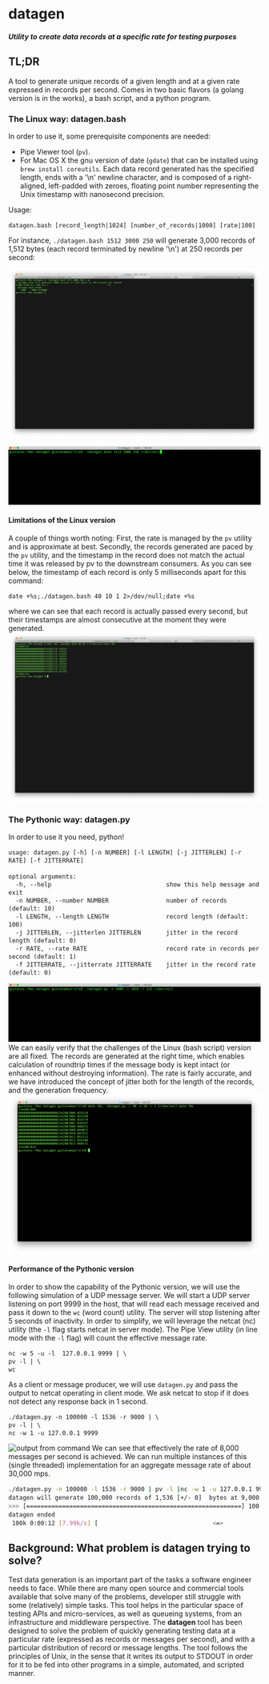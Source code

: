 # datagen
##### Utility to create data records at a specific rate for testing purposes
## TL;DR
A tool to generate unique records of a given length and at a given rate expressed in
records per second. Comes in two basic flavors (a golang version is in the works),
a bash script, and a python program.
### The Linux way: datagen.bash
In order to use it, some prerequisite components are needed:
- Pipe Viewer tool (`pv`).
- For Mac OS X the gnu version of date (`gdate`) that can be installed using `brew install coreutils`.
Each data record generated has the specified length, ends with a '\n' newline character, and is composed
of a right-aligned, left-padded with zeroes, floating point number representing the Unix timestamp with nanosecond precision.

Usage:
```
datagen.bash [record_length|1024] [number_of_records|1000] [rate|100]
```
For instance, `./datagen.bash 1512 3000 250` will generate 3,000 records of 1,512 bytes (each record terminated by newline '\n') at 250 records per second:

![output from command](/images/Screen_Shot_datagen.png)

![output from command](/images/ScreenMovie-bash.gif)

#### Limitations of the Linux version
A couple of things worth noting: First, the rate is managed by the `pv` utility and is approximate at best.
Secondly, the records generated are paced by the `pv` utility, and the timestamp in the record does not match
the actual time it was released by pv to the downstream consumers. As you can see below, the timestamp of each record is only 5 milliseconds apart for this command:
```
date +%s;./datagen.bash 40 10 1 2>/dev/null;date +%s
```
where we can see that each record is actually passed every second, but their timestamps are almost consecutive at the moment they were generated.
![output from command](/images/Screen_Shot_datagen_limitation.png)

### The Pythonic way: datagen.py
In order to use it you need, python!
```
usage: datagen.py [-h] [-n NUMBER] [-l LENGTH] [-j JITTERLEN] [-r RATE] [-f JITTERRATE]

optional arguments:
  -h, --help                                show this help message and exit
  -n NUMBER, --number NUMBER                number of records (default: 10)
  -l LENGTH, --length LENGTH                record length (default: 100)
  -j JITTERLEN, --jitterlen JITTERLEN       jitter in the record length (default: 0)
  -r RATE, --rate RATE                      record rate in records per second (default: 1)
  -f JITTERRATE, --jitterrate JITTERRATE    jitter in the record rate (default: 0)
```

![output from command](/images/ScreenMovie-python.gif)
We can easily verify that the challenges of the Linux (bash script) version are all fixed.
The records are generated at the right time, which enables calculation of roundtrip times if the message body is kept intact
(or enhanced without destroying information). The rate is fairly accurate, and we have introduced the concept of jitter
both for the length of the records, and the generation frequency.
![output from command](/images/Screen_Shot_python.png)

#### Performance of the Pythonic version
In order to show the capability of the Pythonic version, we will use the following simulation of a UDP message server.
We will start a UDP server listening on port 9999 in the host, that will read each message received and pass it down to the `wc` (word count) utility. The server will stop listening after 5 seconds of inactivity.
In order to simplify, we will leverage the netcat (nc) utility (the `-l` flag starts netcat in server mode). The Pipe View utility (in line mode with the `-l` flag) will count the effective message rate.
```
nc -w 5 -u -l  127.0.0.1 9999 | \
pv -l | \
wc
```
As a client or message producer, we will use `datagen.py` and pass the output to netcat operating in client mode. We ask netcat to stop if it does not detect any response back in 1 second.
```
./datagen.py -n 100000 -l 1536 -r 9000 | \
pv -l | \
nc -w 1 -u 127.0.0.1 9999
```
![output from command](/images/ScreenMovie-performance.gif)
We can see that effectively the rate of 8,000 messages per second is achieved. We can run multiple instances of this (single threaded) implementation for an aggregate message rate of about 30,000 mps.
```bash
./datagen.py -n 100000 -l 1536 -r 9000 | pv -l |nc -w 1 -u 127.0.0.1 9999
datagen will generate 100,000 records of 1,536 [+/- 0]  bytes at 9,000.00 [+/- 0.00] records per second
>>> [============================================================] 100.00% ...100,000 @8,014.48 rps. Bytes: 153,600,000 <1,536.00>                      ]
datagen ended
 100k 0:00:12 [7.99k/s] [                                <=>                                                                                            ]
```

## Background: What problem is datagen trying to solve?
Test data generation is an important part of the tasks a software engineer needs to face.
While there are many open source and commercial tools available that solve many of the
problems, developer still struggle with some (relatively) simple tasks.
This tool helps in the particular space of testing APIs and micro-services, as well as
queueing systems, from an infrastructure and middleware perspective.
The **datagen** tool has been designed to solve the problem of quickly generating
testing data at a particular rate (expressed as records or messages per second),
and with a particular distribution of record or message lengths. The tool follows
the principles of Unix, in the sense that it writes its output to STDOUT in order
for it to be fed into other programs in a simple, automated, and scripted manner.
